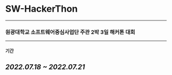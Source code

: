 # **SW-HackerThon**
---

### **원광대학교 소프트웨어중심사업단 주관 2박 3일 해커톤 대회**
---
#### **기간**  
  
*2022.07.18 ~ 2022.07.21*
---


